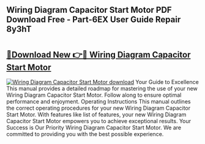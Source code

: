 ## Wiring Diagram Capacitor Start Motor PDF Download Free - Part-6EX User Guide Repair 8y3hT

# <h2><a href="http://dfmpaaq.blite.top/?on=Wiring+Diagram+Capacitor+Start+Motor">🔗Download New 👉🔴 Wiring Diagram Capacitor Start Motor</a></h2>

[![Wiring Diagram Capacitor Start Motor download](https://i.imgur.com/lujVjoI.png)](http://dfmpaaq.blite.top/?on=Wiring+Diagram+Capacitor+Start+Motor)
Your Guide to Excellence This manual provides a detailed roadmap for mastering the use of your new Wiring Diagram Capacitor Start Motor. Follow along to ensure optimal performance and enjoyment. Operating Instructions This manual outlines the correct operating procedures for your new Wiring Diagram Capacitor Start Motor. With features like list of features, your new Wiring Diagram Capacitor Start Motor empowers you to achieve exceptional results. Your Success is Our Priority Wiring Diagram Capacitor Start Motor. We are committed to providing you with the best possible experience.
